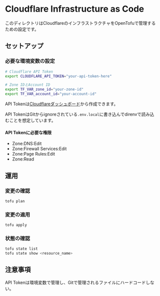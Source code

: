 # Cloudflare Infrastructure as Code

このディレクトリはCloudflareのインフラストラクチャをOpenTofuで管理するための設定です。

## セットアップ

### 必要な環境変数の設定

```bash
# Cloudflare API Token
export CLOUDFLARE_API_TOKEN="your-api-token-here"

# Zone IDとAccount ID
export TF_VAR_zone_id="your-zone-id"
export TF_VAR_account_id="your-account-id"
```

API Tokenは[Cloudflareダッシュボード](https://dash.cloudflare.com/profile/api-tokens)から作成できます。

API TokenはGitからignoreされている`.env.local`に書き込んでdirenvで読み込むことを想定しています。

#### API Tokenに必要な権限

- Zone:DNS:Edit
- Zone:Firewall Services:Edit
- Zone:Page Rules:Edit
- Zone:Read

## 運用

### 変更の確認

```bash
tofu plan
```

### 変更の適用

```bash
tofu apply
```

### 状態の確認

```bash
tofu state list
tofu state show <resource_name>
```

## 注意事項

API Tokenは環境変数で管理し、Gitで管理されるファイルにハードコードしない。
